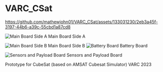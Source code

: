 # VARC_CSat

https://github.com/mathewjohn01/VARC_CSat/assets/133031230/2eb3a45f-3197-44b6-a39c-55cbd1a87cd8

![Main Board Side A](https://github.com/mathewjohn01/VARC_CSat/assets/133031230/6c7eb952-a38f-43bd-a2e0-2f28f167e97f)
Main Board Side A

![Main Board Side B](https://github.com/mathewjohn01/VARC_CSat/assets/133031230/8286c87b-127b-417f-a86b-8819c22ff1e3)
Main Board Side B
![Battery Board](https://github.com/mathewjohn01/VARC_CSat/assets/133031230/02ef32d3-011a-456b-ab37-118699375871)
Battery Board

![Sensors and Payload Board](https://github.com/mathewjohn01/VARC_CSat/assets/133031230/d0ce73b3-4197-40f3-b0cc-0c9e9d00f121)
Sensors and Payload Board

Prototype for CubeSat
(based on AMSAT Cubesat Simulator)
VARC 2023
